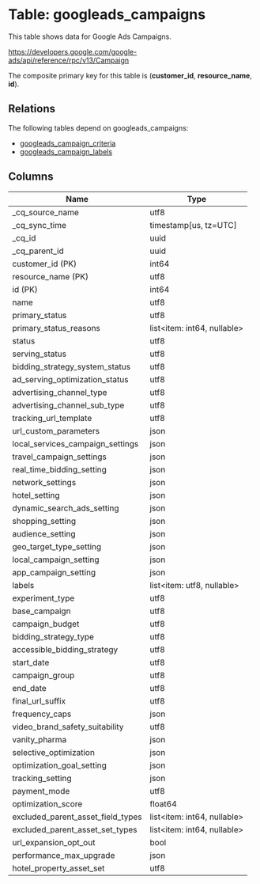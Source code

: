 # Table: googleads_campaigns

This table shows data for Google Ads Campaigns.

https://developers.google.com/google-ads/api/reference/rpc/v13/Campaign

The composite primary key for this table is (**customer_id**, **resource_name**, **id**).

## Relations

The following tables depend on googleads_campaigns:
  - [googleads_campaign_criteria](googleads_campaign_criteria)
  - [googleads_campaign_labels](googleads_campaign_labels)

## Columns

| Name          | Type          |
| ------------- | ------------- |
|_cq_source_name|utf8|
|_cq_sync_time|timestamp[us, tz=UTC]|
|_cq_id|uuid|
|_cq_parent_id|uuid|
|customer_id (PK)|int64|
|resource_name (PK)|utf8|
|id (PK)|int64|
|name|utf8|
|primary_status|utf8|
|primary_status_reasons|list<item: int64, nullable>|
|status|utf8|
|serving_status|utf8|
|bidding_strategy_system_status|utf8|
|ad_serving_optimization_status|utf8|
|advertising_channel_type|utf8|
|advertising_channel_sub_type|utf8|
|tracking_url_template|utf8|
|url_custom_parameters|json|
|local_services_campaign_settings|json|
|travel_campaign_settings|json|
|real_time_bidding_setting|json|
|network_settings|json|
|hotel_setting|json|
|dynamic_search_ads_setting|json|
|shopping_setting|json|
|audience_setting|json|
|geo_target_type_setting|json|
|local_campaign_setting|json|
|app_campaign_setting|json|
|labels|list<item: utf8, nullable>|
|experiment_type|utf8|
|base_campaign|utf8|
|campaign_budget|utf8|
|bidding_strategy_type|utf8|
|accessible_bidding_strategy|utf8|
|start_date|utf8|
|campaign_group|utf8|
|end_date|utf8|
|final_url_suffix|utf8|
|frequency_caps|json|
|video_brand_safety_suitability|utf8|
|vanity_pharma|json|
|selective_optimization|json|
|optimization_goal_setting|json|
|tracking_setting|json|
|payment_mode|utf8|
|optimization_score|float64|
|excluded_parent_asset_field_types|list<item: int64, nullable>|
|excluded_parent_asset_set_types|list<item: int64, nullable>|
|url_expansion_opt_out|bool|
|performance_max_upgrade|json|
|hotel_property_asset_set|utf8|
